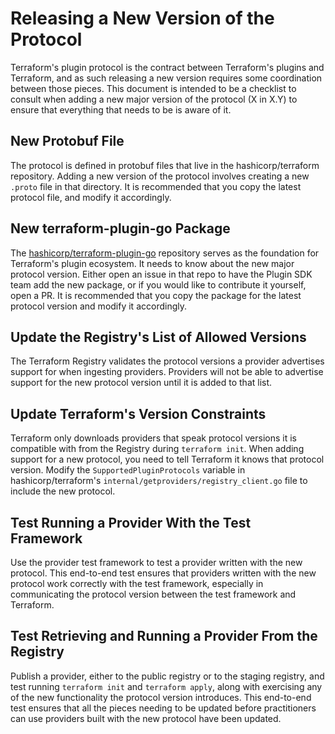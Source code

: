 # Releasing a New Version of the Protocol

Terraform's plugin protocol is the contract between Terraform's plugins and
Terraform, and as such releasing a new version requires some coordination
between those pieces. This document is intended to be a checklist to consult
when adding a new major version of the protocol (X in X.Y) to ensure that
everything that needs to be is aware of it.

## New Protobuf File

The protocol is defined in protobuf files that live in the hashicorp/terraform
repository. Adding a new version of the protocol involves creating a new
`.proto` file in that directory. It is recommended that you copy the latest
protocol file, and modify it accordingly.

## New terraform-plugin-go Package

The
[hashicorp/terraform-plugin-go](https://github.com/hashicorp/terraform-plugin-go)
repository serves as the foundation for Terraform's plugin ecosystem. It needs
to know about the new major protocol version. Either open an issue in that repo
to have the Plugin SDK team add the new package, or if you would like to
contribute it yourself, open a PR. It is recommended that you copy the package
for the latest protocol version and modify it accordingly.

## Update the Registry's List of Allowed Versions

The Terraform Registry validates the protocol versions a provider advertises
support for when ingesting providers. Providers will not be able to advertise
support for the new protocol version until it is added to that list.

## Update Terraform's Version Constraints

Terraform only downloads providers that speak protocol versions it is
compatible with from the Registry during `terraform init`. When adding support
for a new protocol, you need to tell Terraform it knows that protocol version.
Modify the `SupportedPluginProtocols` variable in hashicorp/terraform's
`internal/getproviders/registry_client.go` file to include the new protocol.

## Test Running a Provider With the Test Framework

Use the provider test framework to test a provider written with the new
protocol. This end-to-end test ensures that providers written with the new
protocol work correctly with the test framework, especially in communicating
the protocol version between the test framework and Terraform.

## Test Retrieving and Running a Provider From the Registry

Publish a provider, either to the public registry or to the staging registry,
and test running `terraform init` and `terraform apply`, along with exercising
any of the new functionality the protocol version introduces. This end-to-end
test ensures that all the pieces needing to be updated before practitioners can
use providers built with the new protocol have been updated.

